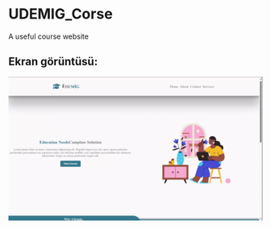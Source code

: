 <h1>UDEMIG_Corse</h1>

A useful course website

<h2>Ekran görüntüsü:</h2>

![](Screen_UDEMIG_Course.gif)
